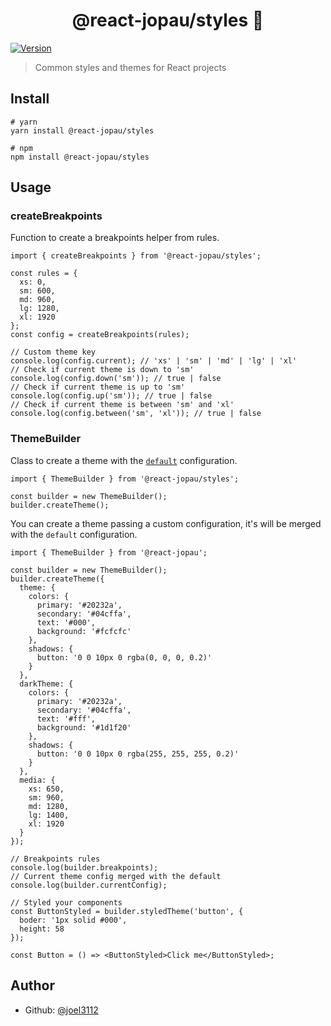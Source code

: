 <h1 align="center">@react-jopau/styles 👋</h1>
<p>
  <a href="https://www.npmjs.com/package/@react-jopau/styles" target="_blank">
    <img alt="Version" src="https://img.shields.io/npm/v/@react-jopau/styles.svg">
  </a>
</p>

> Common styles and themes for React projects

## Install

```shell
# yarn
yarn install @react-jopau/styles

# npm
npm install @react-jopau/styles
```

## Usage

### createBreakpoints

Function to create a breakpoints helper from rules.

```tsx
import { createBreakpoints } from '@react-jopau/styles';

const rules = {
  xs: 0,
  sm: 600,
  md: 960,
  lg: 1280,
  xl: 1920
};
const config = createBreakpoints(rules);

// Custom theme key
console.log(config.current); // 'xs' | 'sm' | 'md' | 'lg' | 'xl'
// Check if current theme is down to 'sm'
console.log(config.down('sm')); // true | false
// Check if current theme is up to 'sm'
console.log(config.up('sm')); // true | false
// Check if current theme is between 'sm' and 'xl'
console.log(config.between('sm', 'xl')); // true | false
```

### ThemeBuilder

Class to create a theme with the [`default`](https://github.com/joel3112/react-jopau/blob/main/packages/styles/src/themes/default.ts) configuration.

```tsx
import { ThemeBuilder } from '@react-jopau/styles';

const builder = new ThemeBuilder();
builder.createTheme();
```

You can create a theme passing a custom configuration, it's will be merged with the `default` configuration.

```tsx
import { ThemeBuilder } from '@react-jopau';

const builder = new ThemeBuilder();
builder.createTheme({
  theme: {
    colors: {
      primary: '#20232a',
      secondary: '#04cffa',
      text: '#000',
      background: '#fcfcfc'
    },
    shadows: {
      button: '0 0 10px 0 rgba(0, 0, 0, 0.2)'
    }
  },
  darkTheme: {
    colors: {
      primary: '#20232a',
      secondary: '#04cffa',
      text: '#fff',
      background: '#1d1f20'
    },
    shadows: {
      button: '0 0 10px 0 rgba(255, 255, 255, 0.2)'
    }
  },
  media: {
    xs: 650,
    sm: 960,
    md: 1280,
    lg: 1400,
    xl: 1920
  }
});

// Breakpoints rules
console.log(builder.breakpoints);
// Current theme config merged with the default
console.log(builder.currentConfig);

// Styled your components
const ButtonStyled = builder.styledTheme('button', {
  boder: '1px solid #000',
  height: 58
});

const Button = () => <ButtonStyled>Click me</ButtonStyled>;
```

## Author

- Github: [@joel3112](https://github.com/joel3112)
